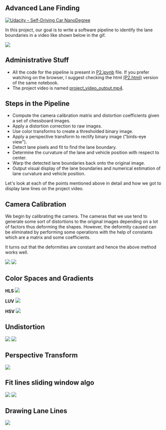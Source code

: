 ## Advanced Lane Finding
[![Udacity - Self-Driving Car NanoDegree](https://s3.amazonaws.com/udacity-sdc/github/shield-carnd.svg)](http://www.udacity.com/drive)

In this project, our goal is to write a software pipeline to identify the lane boundaries in a video like shown below in the gif.

![](project_video_lane.gif)

## Administrative Stuff
- All the code for the pipeline is present in [P2.ipynb](P2.ipynb) file. If you prefer watching on the browser, I suggest checking the html [(P2.html)](P2.html) version of the same notebook.
- The project video is named [project_video_output.mp4](https://youtu.be/izcRpUbAXnk).


Steps in the Pipeline
---

- Compute the camera calibration matrix and distortion coefficients given a set of chessboard images.
- Apply a distortion correction to raw images.
- Use color transforms to create a thresholded binary image.
- Apply a perspective transform to rectify binary image ("birds-eye view").
- Detect lane pixels and fit to find the lane boundary.
- Determine the curvature of the lane and vehicle position with respect to center.
- Warp the detected lane boundaries back onto the original image.
- Output visual display of the lane boundaries and numerical estimation of lane curvature and vehicle position.

Let's look at each of the points mentioned above in detail and how we got to display lane lines on the project video.

## Camera Calibration

We begin by calibrating the camera. The cameras that we use tend to generate some sort of distortions to the original images depending on a lot of factors thus deforming the shapes. However, the deformity caused can be eliminated by performing some operations with the help of constants which are a matrix and some coefficients.

It turns out that the deformities are constant and hence the above method works well.

![](rubric_images/calibration2.jpg)
![](rubric_images/calibration3.jpg)

## Color Spaces and Gradients

**HLS**
![](rubric_images/HLS.png)

**LUV**
![](rubric_images/LUV.png)

**HSV**
![](rubric_images/HSV.png)

## Undistortion
![](rubric_images/distorted_undistorted_train.png)
![](rubric_images/distorted_undistorted_valid.png)

## Perspective Transform
![](rubric_images/perspective_transform.png)

## Fit lines sliding window algo
![](rubric_images/plot_line_window1.png)
![](rubric_images/plot_line_window2.png)

## Drawing Lane Lines
![](rubric_images/lane_drawn_roc_offset_straight_lines2.jpg)
